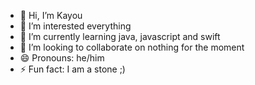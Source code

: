 - 👋 Hi, I’m Kayou
- 👀 I’m interested everything
- 🌱 I’m currently learning java, javascript and swift
- 💞️ I’m looking to collaborate on nothing for the moment
- 😄 Pronouns: he/him
- ⚡ Fun fact: I am a stone ;)

<!---
Kayoupi/Kayoupi is a ✨ special ✨ repository because its `README.md` (this file) appears on your GitHub profile.
You can click the Preview link to take a look at your changes.
--->
